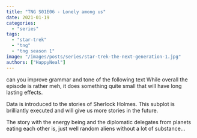 ```yaml
---
title: "TNG S01E06 - Lonely among us"
date: 2021-01-19
categories:
  - "series"
tags:
  - "star-trek"
  - "tng"
  - "tng season 1"
image: "/images/posts/series/star-trek-the-next-generation-1.jpg"
authors: ["HappyNeal"]
---
```


can you improve grammar and tone of the following text
While overall the episode is rather meh, it does something quite small that will have long lasting effects.

Data is introduced to the stories of Sherlock Holmes. This subplot is brilliantly executed and will give us more stories in the future.

The story with the energy being and the diplomatic delegates from planets eating each other is, just well random aliens without a lot of substance...
